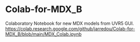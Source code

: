 # Colab-for-MDX_B
Colaboratory Notebook for new MDX models from UVR5 GUI. 
https://colab.research.google.com/github/jarredou/Colab-for-MDX_B/blob/main/MDX_Colab.ipynb

